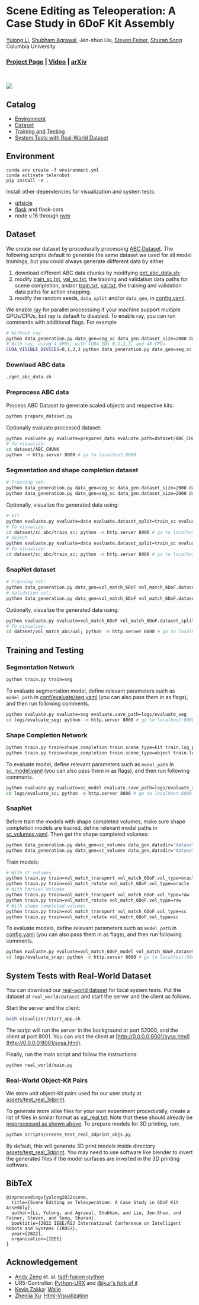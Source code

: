 # Scene Editing as Teleoperation: A Case Study in 6DoF Kit Assembly
[Yulong Li](https://www.columbia.edu/~yl4095/),
[Shubham Agrawal](https://submagr.github.io/),
Jen-shuo Liu,
[Steven Feiner](http://www.cs.columbia.edu/~feiner/),
[Shuran Song](https://www.cs.columbia.edu/~shurans/)
<br>
Columbia University
<br>

### [Project Page](https://seat.cs.columbia.edu) | [Video](https://youtu.be/-NdR3mkPbQQ) | [arXiv](https://arxiv.org/abs/2110.04450)

<br>

![](assets/teaser.jpeg)

## Catalog

- [Environment](#Environment)
- [Dataset](#Dataset)
- [Training and Testing](#Training-and-testing)
- [System Tests with Real-World Dataset](#System-Tests-with-Real-World-Dataset)
  
## Environment
```
conda env create -f environment.yml
conda activate telerobot
pip install -e .
```
Install other dependencies for visualization and system tests:
- [gifsicle](https://www.lcdf.org/gifsicle/)
- [flask](https://flask.palletsprojects.com/en/2.0.x/installation/) and flask-cors
- node v.16 through [nvm](https://github.com/nvm-sh/nvm)

## Dataset
We create our dataset by procedurally processing [ABC Dataset](https://cs.nyu.edu/~zhongshi/publication/abc-dataset/). The following scripts default to generate the same dataset we used for all model trainings, but you could always generate diifferent data by either
1. download different ABC data chunks by modifying [get_abc_data.sh](get_abc_data.sh);
2. modify [train_sc.txt](dataset/train_sc.txt), [val_sc.txt](dataset/val_sc.txt), the training and validation data paths for scene completion, and/or [train.txt](dataset/train.txt), [val.txt](dataset/val.txt), the training and validation data paths for action snapping. 
3. modify the random seeds, ```data_split``` and/or ```data_gen```, in [config.yaml](conf/config.yaml).

We enable [ray](https://www.ray.io) for parallel processsing if your machine support multiple GPUs/CPUs, but ray is default to disabled. To enable ray, you can run commands with additional flags. For example
```bash
# Without ray
python data_generation.py data_gen=seg_sc data_gen.dataset_size=2000 data_gen.dataset_split=train_sc data_gen.scene_type=kit
# With ray, using 4 GPUs, with CUDA IDs 0,1,2,3, and 48 CPUs.
CUDA_VISIBLE_DEVICES=0,1,2,3 python data_generation.py data_gen=seg_sc data_gen.dataset_size=2000 data_gen.dataset_split=train_sc data_gen.scene_type=kit ray.num_cpus=48 ray.num_gpus=4
```
### Download ABC data
``` bash
./get_abc_data.sh
```
### Preprocess ABC data
Process ABC Dataset to generate scaled objects and respective kits:
```bash
python prepare_dataset.py
```
Optionally evaluate processed dataset:
```bash
python evaluate.py evaluate=prepared_data evaluate.path=dataset/ABC_CHUNK
# To visualize:
cd dataset/ABC_CHUNK
python -m http.server 8000 # go to localhost:8000
```

### Segmentation and shape completion dataset
```bash
# Training set:
python data_generation.py data_gen=seg_sc data_gen.dataset_size=2000 data_gen.dataset_split=train_sc data_gen.scene_type=kit
python data_generation.py data_gen=seg_sc data_gen.dataset_size=2000 data_gen.dataset_split=train_sc data_gen.scene_type=object
```
Optionally, visualize the generated data using:
```bash
# kit
python evaluate.py evaluate=data evaluate.dataset_split=train_sc evaluate.scene_type=kit evaluate.num_samples=1
# To visualize:
cd dataset/sc_abc/train_sc; python -m http.server 8000 # go to localhost:8000
# object
python evaluate.py evaluate=data evaluate.dataset_split=train_sc evaluate.scene_type=object evaluate.num_samples=1
# To visualize:
cd dataset/sc_abc/train_sc; python -m http.server 8000 # go to localhost:8000
```

### SnapNet dataset
```bash
# Training set:
python data_generation.py data_gen=vol_match_6DoF vol_match_6DoF.dataset_size=1000 vol_match_6DoF.dataset_split=train 
# Validation set:
python data_generation.py data_gen=vol_match_6DoF vol_match_6DoF.dataset_size=100 vol_match_6DoF.dataset_split=val
```
Optionally, visualize the generated data using:
```bash
python evaluate.py evaluate=vol_match_6DoF vol_match_6DoF.dataset_split=val vol_match_6DoF.dataset_size=3
# To visualize:
cd dataset/vol_match_abc/val; python -m http.server 8000 # go to localhost:8000
```

## Training and Testing

### Segmentation Network
```bash
python train.py train=seg
```
To evaluate segmentation model, define relevant parameters such as ```model_path``` in [conf/evaluate/seg.yaml](conf/evaluate/seg.yaml) (you can also pass them in as flags), and then run following comments.
```bash
python evaluate.py evaluate=seg evaluate.save_path=logs/evaluate_seg
cd logs/evaluate_seg; python -m http.server 8000 # go to localhost:8000
```

### Shape Completion Network
```bash
python train.py train=shape_completion train.scene_type=kit train.log_path=logs/sc_kit train.batch_size=2
python train.py train=shape_completion train.scene_type=object train.log_path=logs/sc_object train.batch_size=60
```
To evaluate model, define relevant parameters such as ```model_path``` in [sc_model.yaml](conf/evaluate/sc_model.yaml) (you can also pass them in as flags), and then run following comments.
```bash
python evaluate.py evaluate=sc_model evaluate.save_path=logs/evaluate_sc
cd logs/evaluate_sc; python -m http.server 8000 # go to localhost:8000
```

### SnapNet
Before train the models with shape completed volumes, make sure shape completion models are trained, define relevant model paths in [sc_volumes.yaml](conf/data_gen/sc_volumes.yaml). Then get the shape completed volumes:
```bash
python data_generation.py data_gen=sc_volumes data_gen.datadir="dataset/vol_match_abc/train" data_gen.num=1000
python data_generation.py data_gen=sc_volumes data_gen.datadir="dataset/vol_match_abc/val" data_gen.num=100
```

Train models:
```bash
# With GT volumes
python train.py train=vol_match_transport vol_match_6DoF.vol_type=oracle
python train.py train=vol_match_rotate vol_match_6DoF.vol_type=oracle
# With Partial Volumes
python train.py train=vol_match_transport vol_match_6DoF.vol_type=raw
python train.py train=vol_match_rotate vol_match_6DoF.vol_type=raw
# With shape completed volumes
python train.py train=vol_match_transport vol_match_6DoF.vol_type=sc
python train.py train=vol_match_rotate vol_match_6DoF.vol_type=sc
```
To evaluate models, define relevant parameters such as ```model_path``` in [config.yaml](conf/config.yaml) (you can also pass them in as flags), and then run following comments.
```bash
python evaluate.py evaluate=vol_match_6DoF_model vol_match_6DoF.dataset_split=val vol_match_6DoF.evaluate_size=100 vol_match_6DoF.evaluate_save_path=logs/evaluate_snap vol_match_6DoF.evaluate_size=100
cd logs/evaluate_snap; python -m http.server 8000 # go to localhost:8000
```

## System Tests with Real-World Dataset
You can download our [real-world dataset](https://drive.google.com/drive/folders/1EXvSbR2OLBUFSXLjvV37bddtZWDnjq_X?usp=sharing) for local system tests. Put the dataset at ```real_world/dataset``` and start the server and the client as follows.

Start the server and the client:
```bash
bash visualizer/start_app.sh
```
The script will run the server in the background at port 52000, and the client at port 8001. You can visit the client at [http://0.0.0.0:8001/sysa.html](http://0.0.0.0:8001/sysa.html).

Finally, run the main script and follow the instructions:
```bash
python real_world/main.py
```

### Real-World Object-Kit Pairs
We store unit object-kit pairs used for our user study at [assets/test_real_3dprint](assets/test_real_3dprint).

To generate more alike files for your own experiment procedurally, create a list of files in similar format as [val_real.txt](dataset/val_real.txt). Note that these should already be [preprocessed as shown above](#preprocess-abc-data). To prepare models for 3D printing, run:
```bash
python scripts/create_test_real_3dprint_objs.py
```
By default, this will generate 3D print models inside directory [assets/test_real_3dprint](assets/test_real_3dprint). You may need to use software like blender to invert the generated files if the model surfaces are inverted in the 3D printing software.

## BibTeX

```
@inproceedings{yulong2022scene,
  title={Scene Editing as Teleoperation: A Case Study in 6DoF Kit Assembly},
  author={Li, Yulong, and Agrawal, Shubham, and Liu, Jen-Shuo, and Feiner, Steven, and Song, Shuran},
  booktitle={2022 IEEE/RSJ International Conference on Intelligent Robots and Systems (IROS)},
  year={2022},
  organization={IEEE}
}
```

## Acknowledgement
- [Andy Zeng](http://andyzeng.github.io/) et. al. [tsdf-fusion-python](https://github.com/andyzeng/tsdf-fusion-python)
- UR5-Controller: [Python-URX](https://github.com/SintefManufacturing/python-urx) and [@jkur's fork of it](https://github.com/jkur/python-urx/tree/SW3.5/urx)
- [Kevin Zakka](https://kzakka.com/): [Walle](https://github.com/kevinzakka/walle)
- [Zhenjia Xu](https://www.zhenjiaxu.com/): [Html-Visualization](https://github.com/columbia-ai-robotics/html-visualization)
